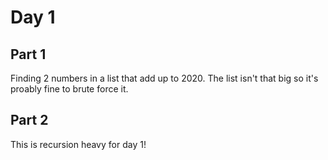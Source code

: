 # Day 1

## Part 1

Finding 2 numbers in a list that add up to 2020. The list isn't that big so it's proably fine to brute force it.

## Part 2

This is recursion heavy for day 1!